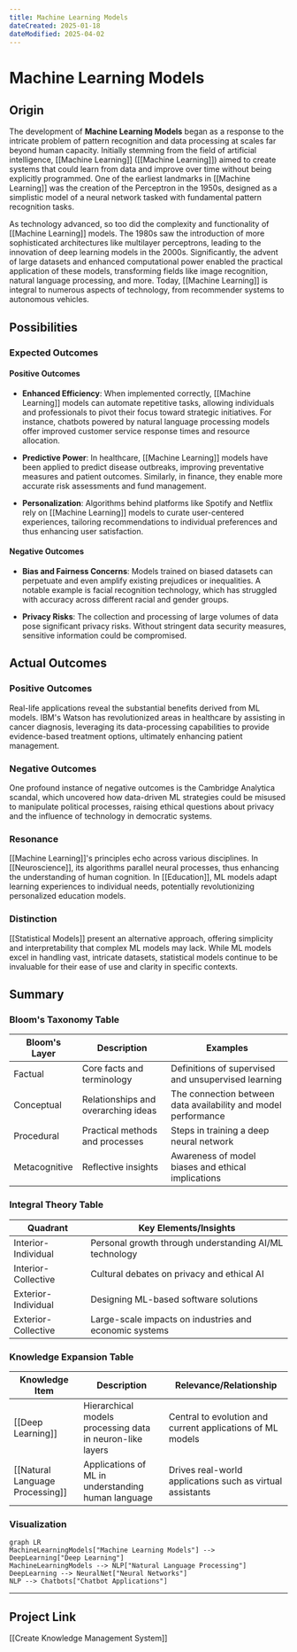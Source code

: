 ```yaml
---
title: Machine Learning Models
dateCreated: 2025-01-18
dateModified: 2025-04-02
---
```


# Machine Learning Models

## Origin

The development of **Machine Learning Models** began as a response to the intricate problem of pattern recognition and data processing at scales far beyond human capacity. Initially stemming from the field of artificial intelligence, [[Machine Learning]] ([[Machine Learning]]) aimed to create systems that could learn from data and improve over time without being explicitly programmed. One of the earliest landmarks in [[Machine Learning]] was the creation of the Perceptron in the 1950s, designed as a simplistic model of a neural network tasked with fundamental pattern recognition tasks.

As technology advanced, so too did the complexity and functionality of [[Machine Learning]] models. The 1980s saw the introduction of more sophisticated architectures like multilayer perceptrons, leading to the innovation of deep learning models in the 2000s. Significantly, the advent of large datasets and enhanced computational power enabled the practical application of these models, transforming fields like image recognition, natural language processing, and more. Today, [[Machine Learning]] is integral to numerous aspects of technology, from recommender systems to autonomous vehicles.

## Possibilities

### Expected Outcomes

#### Positive Outcomes

- **Enhanced Efficiency**: When implemented correctly, [[Machine Learning]] models can automate repetitive tasks, allowing individuals and professionals to pivot their focus toward strategic initiatives. For instance, chatbots powered by natural language processing models offer improved customer service response times and resource allocation.

- **Predictive Power**: In healthcare, [[Machine Learning]] models have been applied to predict disease outbreaks, improving preventative measures and patient outcomes. Similarly, in finance, they enable more accurate risk assessments and fund management.

- **Personalization**: Algorithms behind platforms like Spotify and Netflix rely on [[Machine Learning]] models to curate user-centered experiences, tailoring recommendations to individual preferences and thus enhancing user satisfaction.

#### Negative Outcomes

- **Bias and Fairness Concerns**: Models trained on biased datasets can perpetuate and even amplify existing prejudices or inequalities. A notable example is facial recognition technology, which has struggled with accuracy across different racial and gender groups.

- **Privacy Risks**: The collection and processing of large volumes of data pose significant privacy risks. Without stringent data security measures, sensitive information could be compromised.

## Actual Outcomes

### Positive Outcomes

Real-life applications reveal the substantial benefits derived from ML models. IBM's Watson has revolutionized areas in healthcare by assisting in cancer diagnosis, leveraging its data-processing capabilities to provide evidence-based treatment options, ultimately enhancing patient management.

### Negative Outcomes

One profound instance of negative outcomes is the Cambridge Analytica scandal, which uncovered how data-driven ML strategies could be misused to manipulate political processes, raising ethical questions about privacy and the influence of technology in democratic systems.

### Resonance

[[Machine Learning]]'s principles echo across various disciplines. In [[Neuroscience]], its algorithms parallel neural processes, thus enhancing the understanding of human cognition. In [[Education]], ML models adapt learning experiences to individual needs, potentially revolutionizing personalized education models.

### Distinction

[[Statistical Models]] present an alternative approach, offering simplicity and interpretability that complex ML models may lack. While ML models excel in handling vast, intricate datasets, statistical models continue to be invaluable for their ease of use and clarity in specific contexts.

## Summary

### Bloom's Taxonomy Table

| **Bloom's Layer** | **Description**                     | **Examples**               |
| ----------------- | ----------------------------------- | -------------------------- |
| Factual           | Core facts and terminology           | Definitions of supervised and unsupervised learning |
| Conceptual        | Relationships and overarching ideas  | The connection between data availability and model performance |
| Procedural        | Practical methods and processes      | Steps in training a deep neural network |
| Metacognitive     | Reflective insights                  | Awareness of model biases and ethical implications |

### Integral Theory Table

| **Quadrant**        | **Key Elements/Insights**  |
| ------------------- | -------------------------- |
| Interior-Individual | Personal growth through understanding AI/ML technology |
| Interior-Collective | Cultural debates on privacy and ethical AI |
| Exterior-Individual | Designing ML-based software solutions |
| Exterior-Collective | Large-scale impacts on industries and economic systems |

### Knowledge Expansion Table

| **Knowledge Item**        | **Description**                                         | **Relevance/Relationship**                                 |
| ------------------------- | ------------------------------------------------------- | ---------------------------------------------------------- |
| [[Deep Learning]]         | Hierarchical models processing data in neuron-like layers| Central to evolution and current applications of ML models |
| [[Natural Language Processing]] | Applications of ML in understanding human language  | Drives real-world applications such as virtual assistants  |

### Visualization

```mermaid  
graph LR  
MachineLearningModels["Machine Learning Models"] --> DeepLearning["Deep Learning"]  
MachineLearningModels --> NLP["Natural Language Processing"]  
DeepLearning --> NeuralNet["Neural Networks"]  
NLP --> Chatbots["Chatbot Applications"]  
```  

---

## Project Link

[[Create Knowledge Management System]]
